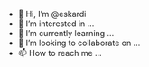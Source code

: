 - 👋 Hi, I’m @eskardi
- 👀 I’m interested in ...
- 🌱 I’m currently learning ...
- 💞️ I’m looking to collaborate on ...
- 📫 How to reach me ...

<!---
eskardi/eskardi is a ✨ special ✨ repository because its `README.md` (this file) appears on your GitHub profile.
You can click the Preview link to take a look at your changes.
--->
